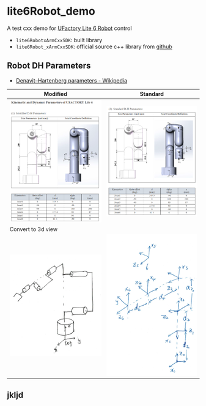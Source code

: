 lite6Robot_demo
===
A test cxx demo for [UFactory Lite 6 Robot](https://www.ufactory.cc/product-page/ufactory-lite-6) control

- `lite6RobotxArmCxxSDK`: built library
- `lite6Robot_xArmCxxSDK`: official source c++ library from [github](https://github.com/xArm-Developer/xArm-CPLUS-SDK)

## Robot DH Parameters

- [Denavit–Hartenberg parameters - Wikipedia](https://en.wikipedia.org/wiki/Denavit–Hartenberg_parameters)

| Modified                                                     | Standard                                                     |
| ------------------------------------------------------------ | ------------------------------------------------------------ |
| ![image-20230512090941625](imgs/image-20230512090941625.png) | ![image-20230512104801478](imgs/image-20230512104801478.png) |
| Convert to 3d view                                           |                                                              |
| ![image-20230512135700070](imgs/image-20230512135700070.png) | ![image-20230512135715615](imgs/image-20230512135715615.png) |

## jkljd

